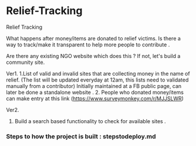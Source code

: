 # Relief-Tracking


Relief  Tracking

What happens after money/items are donated to relief victims.
Is there a way to track/make it transparent to help more people to contribute .

Are there any existing NGO website which does this ? If not, let's build a community site.

Ver1.
1.List of valid and invalid sites that are collecting money in the name of relief.
		(The list will be updated everyday at 12am, this lists need to validated manually from a contributor)
		Initially maintained at a FB public page, can later be done a standalone website .
2. People who donated money/items can make entry at this link 	(https://www.surveymonkey.com/r/MJJSLWR)

Ver2.
1. Build a search based functionality to check for available sites .




### Steps to how the project is built : stepstodeploy.md 
